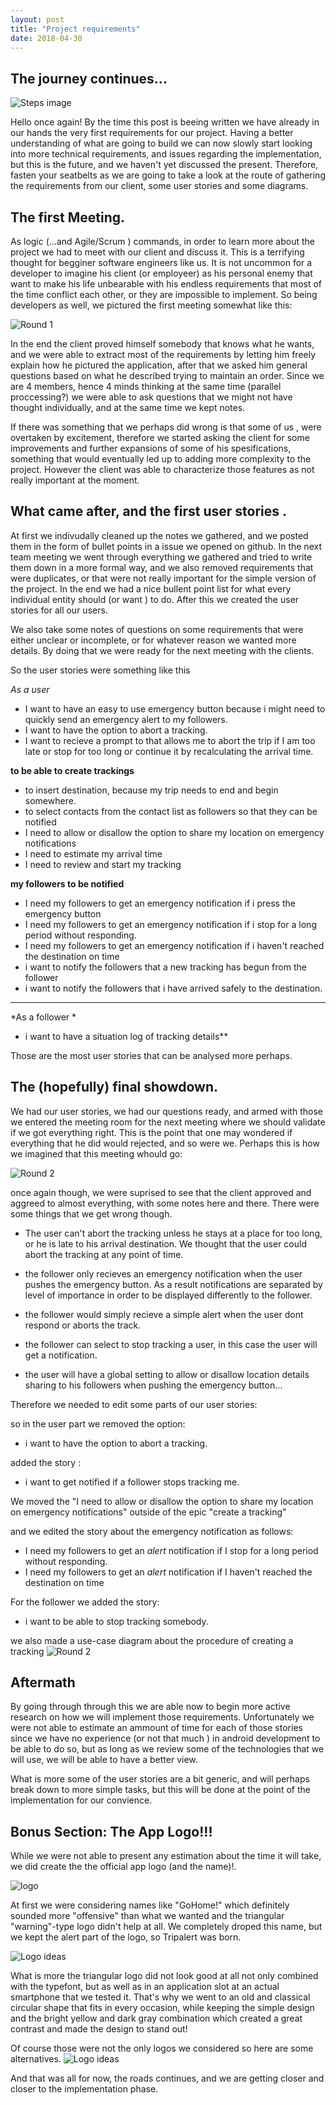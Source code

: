 ```yaml
---
layout: post
title: "Project requirements"
date: 2018-04-30
---
```

## The journey continues...
![Steps image]({{site.baseurl}}/images/requirements/first.jpg "Steps towards the first stable release")

Hello once again! By the time this post is beeing written we have already in our hands the very first requirements for our project. Having a better understanding of what are  going to build we can now slowly start looking into more technical requirements, and issues regarding the implementation, but this is the future, and we haven't yet discussed the present. Therefore, fasten your seatbelts as we are going to take a look at the route of gathering the requirements from our client, some user stories and some diagrams.

## The first Meeting.

As logic (...and Agile/Scrum ) commands, in order to learn more about the project we had to meet with our client and discuss it. This is a terrifying thought for begginer software engineers like us. It is not uncommon for a developer to imagine his client (or employeer) as his personal enemy that want to make his life unbearable with his endless requirements that most of the time conflict each other, or they are impossible to implement. So being developers as well, we pictured the first meeting somewhat like this:

![Round 1]({{site.baseurl}}/images/requirements/Artboard2.png "requirement analysis: Round one, Fight!")

In the end the client proved himself somebody that knows what he wants, and we were able to extract most of the requirements by letting him  freely explain how he pictured the application, after that we asked him general questions based on what he described trying to maintain an order. Since we are 4 members, hence 4 minds thinking at the same time (parallel proccessing?) we were able to ask questions that we might not have thought individually, and at the same time we kept notes. 

If there was something that we perhaps did wrong is that some of us  , were overtaken by excitement, therefore we started asking the client for some improvements and further expansions of some of his spesifications, something that would eventually led up to adding more complexity to the project. However the client was able to characterize those features as not really important at the moment.  

## What came after, and the first user stories .

At first we indivudally cleaned up the notes we gathered, and we posted them in the form of bullet points in a issue we opened on github. In the next team meeting we went through everything we gathered and tried to write them down in a more formal way, and we also removed requirements that were duplicates, or that were not really important for the simple version of the project. In the end we had a nice bullent point list for what every individual entity should (or want ) to do. After this we created the user stories for all our users.

We also take some notes of questions on  some requirements that were either unclear or incomplete, or for whatever reason we wanted more details. By doing that we were ready for the next meeting with the clients.

So the user stories were something like this 

*As a user* 

* I want to have an easy to use emergency button because i might need to quickly send an emergency alert to my followers.
*  I want to have the option to abort a tracking. 
* I want to recieve a prompt to that allows me to abort the trip 
if I am too late or stop for too long or continue it by recalculating the arrival time.

 **to be able to create trackings**

*  to insert destination, because my trip needs to end and begin somewhere.
* to select contacts from the contact list as followers so that they can be notified 
* I need to allow or disallow the option to share my location on emergency notifications
* I need to estimate my arrival time
* I need to review and start my tracking

 **my followers to be notified**
 * I need my followers to get an emergency notification  if i press the emergency button
 * I need my followers to get an emergency notification  if i stop for a long period without responding.
 * I need my followers to get an emergency notification  if i haven't reached the destination on time 
 * i want to notify the followers that a new tracking has begun from the follower 
 * i want to notify the followers that i have  arrived safely to the destination.
________________________________
*As a follower * 

* i want to have a situation log of tracking details**


Those are the most user stories that can be analysed more perhaps. 

## The (hopefully) final showdown.

We had our user stories, we had our questions ready, and armed with those we entered the meeting room for the next meeting where we should validate if we got everything right. This is the point that one may wondered if everything that he did would rejected, and so were we. Perhaps this is how we imagined that this meeting whould go: 


![Round 2]({{site.baseurl}}/images/requirements/Artboard4.png "requirement analysis: Round two, Fight!")



once again though, we were suprised to see that the client approved and aggreed to almost everything, with some notes here and there. There were some things that we get wrong though.

* The user can't abort the tracking unless he stays at a place for too long, or he is late to his arrival destination. We thought that the user could abort the tracking at any point of time.

* the follower only recieves an emergency notification when the user pushes the emergency button. As a result notifications are separated by level of importance in order to be displayed differently to the follower.

* the follower would simply recieve a simple alert when the user dont respond or aborts the track.

* the follower can select to stop tracking a user, in this case the user will get a notification.

* the user will have a global setting to allow or disallow location details sharing to his followers when pushing the emergency button...


Therefore we needed to edit some parts of our user stories:

so in the user part we removed the option: 

* i want to have the option to abort a tracking.

added the story :
* i want to get notified if a follower stops tracking me.

 We moved the "I need to allow or disallow the option to share my location on emergency notifications" outside of the epic "create a tracking" 


and we edited the story about the emergency notification as follows:

 * I need my followers to get an *alert* notification  if I stop for a long period without responding.
 * I need my followers to get an *alert* notification  if I haven't reached the destination on time 

For the follower we added the story:
* i want to be able to stop tracking somebody.

we also made a use-case diagram about the procedure of creating a tracking
![Round 2]({{site.baseurl}}/images/useCaseDia.png "useCase Diagram")

## Aftermath

By going through through this we are able now to begin more active research on how we will implement those requirements. Unfortunately we were not able to estimate an ammount of time for each of those stories since we have no experience (or not that much ) in android development to be able to do so, but as long as we review some of the technologies that we will use, we will be able to have a better view.

What is more some of the user stories are a bit generic, and will perhaps break down to more simple tasks, but this will be done at the point of the implementation for our convience.


## Bonus Section: The App Logo!!!
While we were not able to present any estimation about the time it will take, we did create the the official app logo (and the name)!.

![logo]({{site.baseurl}}images/requirements/logo.png "logo")

At first we were considering names like "GoHome!" which definitely sounded more "offensive" than what we wanted and the triangular "warning"-type logo didn't help at all. We completely droped this name, but we kept the alert part of the logo, so Tripalert was born.

![Logo ideas]({{site.baseurl}}images/requirements/logosIdeas.jpg "logo2")


What is more the triangular logo did not look good at all not only combined with the typefont, but as well as in an application slot at an actual smartphone that we tested it.  That's why we went to an old and classical circular shape that fits in every occasion, while keeping the simple design and the bright yellow and dark gray combination which created a great contrast and made the design to stand out!

Of course those were not the only logos we considered so here are some alternatives.
![Logo ideas]({{site.baseurl}}images/requirements/logosIdeas2.jpg "logo3")


And that was all for now, the roads continues, and we are getting closer and closer to the implementation phase.


  









